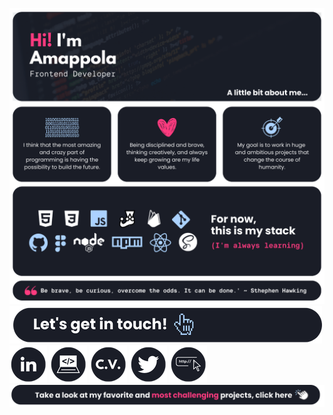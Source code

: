[![Banner](./assetsReadme/banner.png)](https://github.com/amappola7/amappola-portfolio)
[![Contact](./assetsReadme/contact.png)](https://github.com/amappola7/amappola-portfolio)
[![LinkedIn](./assetsReadme/linkedin.png)](http://www.linkedin.com/in/ana-maria-porras-pinto)
[![Portfolio](./assetsReadme/portfolio.png)](https://amappola7.github.io/amappola-portfolio/)
[![C.V.](./assetsReadme/cv.png)](https://drive.google.com/file/d/1qaVduEnYXbclsQTOtB9TVyOachYX16Ys/view?usp=sharing)
[![Twitter](./assetsReadme/twitter.png)](https://twitter.com/amappola7)
[![Linktree](./assetsReadme/linktree.png)](https://linktr.ee/amappola7)
[![Projects](./assetsReadme/click.png)](https://github.com/amappola7/amappola-portfolio)
